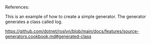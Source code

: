 

References:

This is an example of how to create a simple generator.
The generator generates a class called log.


https://github.com/dotnet/roslyn/blob/main/docs/features/source-generators.cookbook.md#generated-class
